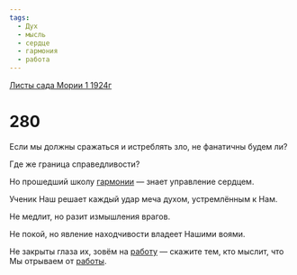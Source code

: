```yaml
---
tags:
  - Дух
  - мысль
  - сердце
  - гармония
  - работа
---
```


[Листы сада Мории 1 1924г](/agni/1924)

# 280
Если мы должны сражаться и истреблять зло, не фанатичны будем ли?   

Где же граница справедливости?   

Но прошедший школу [гармонии](/tag/#гармония) — знает управление сердцем.   

Ученик Наш решает каждый удар меча духом, устремлённым к Нам.   

Не медлит, но разит измышления врагов.   

Не покой, но явление находчивости владеет Нашими воями.   

Не закрыты глаза их, зовём на [работу](/tag/#работа) — скажите тем, кто мыслит, что Мы отрываем от [работы](/tag/#работа).   

